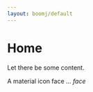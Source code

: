 ```yaml
---
layout: boomj/default
---
```


# Home

Let there be some content.

A material icon face ... <i class="material-icons">face</i>
